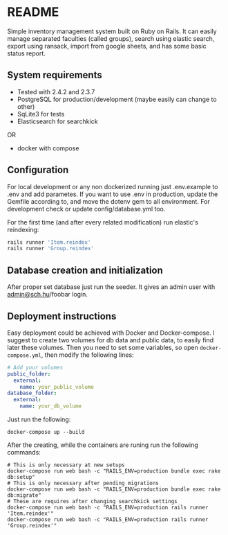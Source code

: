 # README

Simple inventory management system built on Ruby on Rails. It can easily manage separated faculties (called groups), search using elastic search, export using ransack, import from google sheets, and has some basic status report.

## System requirements
* Tested with 2.4.2 and 2.3.7
* PostgreSQL for production/development (maybe easily can change to other)
* SqLite3 for tests
* Elasticsearch for searchkick

OR

* docker with compose

## Configuration
For local development or any non dockerized running just .env.example to .env and add parametes. If you want to use .env in production, update the Gemfile according to, and move the dotenv gem to all environment. For development check or update config/database.yml too.

For the first time (and after every related modification) run elastic's reindexing:
```ruby
rails runner 'Item.reindex'
rails runner 'Group.reindex'
```

## Database creation and initialization
After proper set database just run the seeder. It gives an admin user with admin@sch.hu/foobar login.


## Deployment instructions
Easy deployment could be achieved with Docker and Docker-compose. I suggest to create two volumes for db data and public data, to easily find later these volumes. Then you need to set some variables, so open `docker-compose.yml`, then modify the following lines:

```yaml
# Add your volumes
public_folder:
  external:
    name: your_public_volume
database_folder:
  external:
    name: your_db_volume
```

Just run the following:

`docker-compose up --build`

After the creating, while the containers are runing run the following commands:

```shell
# This is only necessary at new setups
docker-compose run web bash -c "RAILS_ENV=production bundle exec rake db:setup"
# This is only necessary after pending migrations
docker-compose run web bash -c "RAILS_ENV=production bundle exec rake db:migrate"
# These are requires after changing searchkick settings
docker-compose run web bash -c "RAILS_ENV=production rails runner 'Item.reindex'"
docker-compose run web bash -c "RAILS_ENV=production rails runner 'Group.reindex'"
```
